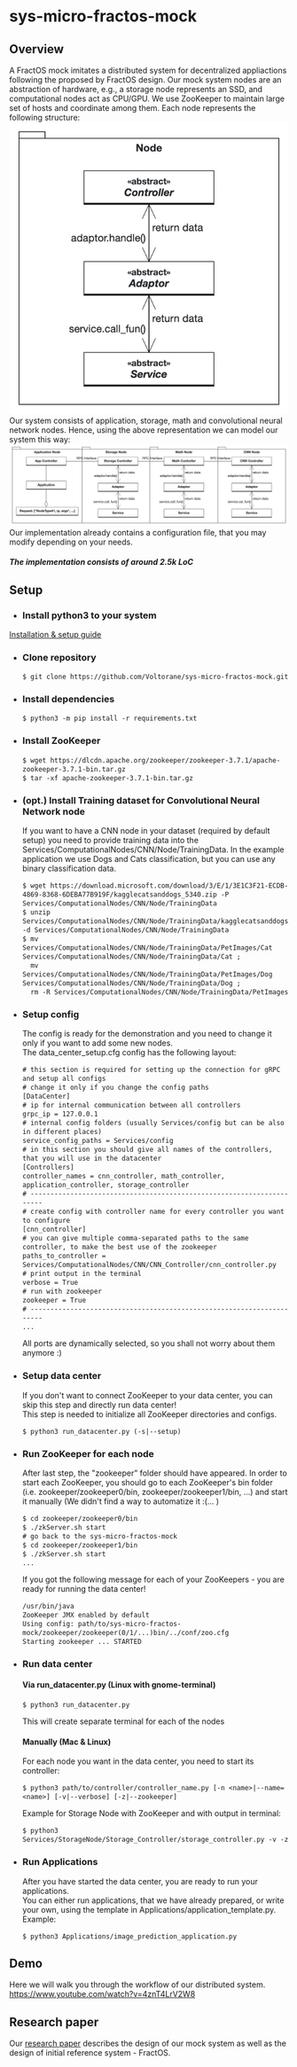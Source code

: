 # sys-micro-fractos-mock
## Overview
A FractOS mock imitates a distributed system for decentralized appliactions following the proposed by FractOS design. 
Our mock system nodes are an abstraction of hardware, e.g., a storage node represents an SSD, and computational nodes act as CPU/GPU.
We use ZooKeeper to maintain large set of hosts and coordinate among them.
Each node represents the following structure:
![node model][node_model] \
Our system consists of application, storage, math and convolutional neural network nodes. Hence, using the above representation we can model our system this way: \
![system model][sys_model] \
Our implementation already contains a configuration file, that you may modify depending on your needs.

##### The implementation consists of around 2.5k LoC

## Setup
* ### Install python3 to your system
[Installation & setup guide](https://realpython.com/installing-python/)
* ### Clone repository
  ```
  $ git clone https://github.com/Voltorane/sys-micro-fractos-mock.git
  ```
* ### Install dependencies
  ```
  $ python3 -m pip install -r requirements.txt
  ```
* ### Install ZooKeeper
  ```
  $ wget https://dlcdn.apache.org/zookeeper/zookeeper-3.7.1/apache-zookeeper-3.7.1-bin.tar.gz
  $ tar -xf apache-zookeeper-3.7.1-bin.tar.gz
  ```
* ### (opt.) Install Training dataset for Convolutional Neural Network node
  If you want to have a CNN node in your dataset (required by default setup) you need to provide training data into the Services/ComputationalNodes/CNN/Node/TrainingData.
  In the example application we use Dogs and Cats classification, but you can use any binary classification data.
  ```
  $ wget https://download.microsoft.com/download/3/E/1/3E1C3F21-ECDB-4869-8368-6DEBA77B919F/kagglecatsanddogs_5340.zip -P Services/ComputationalNodes/CNN/Node/TrainingData
  $ unzip Services/ComputationalNodes/CNN/Node/TrainingData/kagglecatsanddogs_5340.zip -d Services/ComputationalNodes/CNN/Node/TrainingData
  $ mv Services/ComputationalNodes/CNN/Node/TrainingData/PetImages/Cat Services/ComputationalNodes/CNN/Node/TrainingData/Cat ;
    mv Services/ComputationalNodes/CNN/Node/TrainingData/PetImages/Dog Services/ComputationalNodes/CNN/Node/TrainingData/Dog ;
    rm -R Services/ComputationalNodes/CNN/Node/TrainingData/PetImages
  ```

* ### Setup config
  The config is ready for the demonstration and you need to change it only if you want to add some new nodes. \
  The data_center_setup.cfg config has the following layout:
    ```
    # this section is required for setting up the connection for gRPC and setup all configs
    # change it only if you change the config paths
    [DataCenter]
    # ip for internal communication between all controllers
    grpc_ip = 127.0.0.1
    # internal config folders (usually Services/config but can be also in different places)
    service_config_paths = Services/config
    # in this section you should give all names of the controllers, that you will use in the datacenter
    [Controllers]
    controller_names = cnn_controller, math_controller, application_controller, storage_controller
    # ----------------------------------------------------------------------
    # create config with controller name for every controller you want to configure
    [cnn_controller]
    # you can give multiple comma-separated paths to the same controller, to make the best use of the zookeeper
    paths_to_controller = Services/ComputationalNodes/CNN/CNN_Controller/cnn_controller.py
    # print output in the terminal
    verbose = True
    # run with zookeeper
    zookeeper = True
    # ----------------------------------------------------------------------
    ...
    ```
  All ports are dynamically selected, so you shall not worry about them anymore :)
* ### Setup data center
  If you don't want to connect ZooKeeper to your data center, you can skip this step and directly run data center! \
  This step is needed to initialize all ZooKeeper directories and configs.
  ```
  $ python3 run_datacenter.py (-s|--setup)
  ```
* ### Run ZooKeeper for each node
  After last step, the "zookeeper" folder should have appeared. In order to start each ZooKeeper, you should go to each ZooKeeper's bin folder (i.e. zookeeper/zookeeper0/bin, zookeeper/zookeeper1/bin, ...) and start it manually (We didn't find a way to automatize it :(... )
  ```
  $ cd zookeeper/zookeeper0/bin
  $ ./zkServer.sh start
  # go back to the sys-micro-fractos-mock
  $ cd zookeeper/zookeeper1/bin
  $ ./zkServer.sh start
  ...
  ```
  If you got the following message for each of your ZooKeepers - you are ready for running the data center!
  ```
  /usr/bin/java
  ZooKeeper JMX enabled by default
  Using config: path/to/sys-micro-fractos-mock/zookeeper/zookeeper(0/1/...)bin/../conf/zoo.cfg
  Starting zookeeper ... STARTED
  ```
* ### Run data center
  #### **Via run_datacenter.py (Linux with gnome-terminal)**
  ```
  $ python3 run_datacenter.py
  ```
  This will create separate terminal for each of the nodes
  #### **Manually (Mac & Linux)**
  For each node you want in the data center, you need to start its controller:
  ```
  $ python3 path/to/controller/controller_name.py [-n <name>|--name=<name>] [-v|--verbose] [-z|--zookeeper]
  ```
  Example for Storage Node with ZooKeeper and with output in terminal:
  ```
  $ python3 Services/StorageNode/Storage_Controller/storage_controller.py -v -z
  ``` 
* ### Run Applications
  After you have started the data center, you are ready to run your applications.\
  You can either run applications, that we have already prepared, or write your own, using the template in Applications/application_template.py. \
  Example:
  ```
  $ python3 Applications/image_prediction_application.py
  ```   

## Demo
Here we will walk you through the workflow of our distributed system.
https://www.youtube.com/watch?v=4znT4LrV2W8
## Research paper
Our [research paper] describes the design of our mock system as well as the design of initial reference system - FractOS.

[node_model]: resources/node_model.png
[sys_model]: resources/sys_model.png
[research paper]: resources/report.pdf
